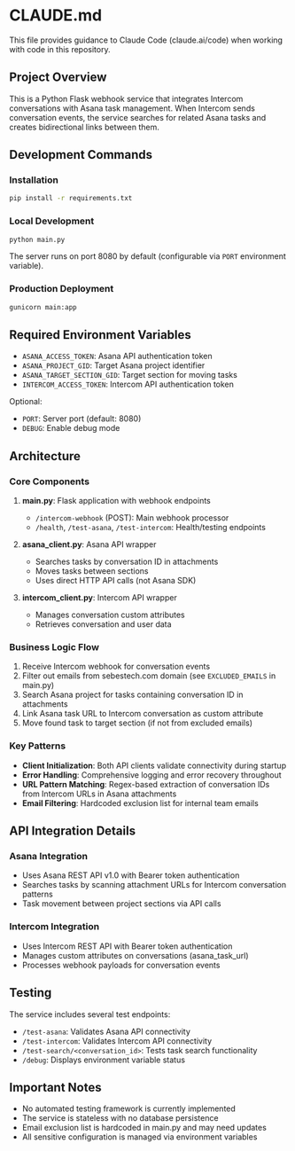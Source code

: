 # CLAUDE.md

This file provides guidance to Claude Code (claude.ai/code) when working with code in this repository.

## Project Overview

This is a Python Flask webhook service that integrates Intercom conversations with Asana task management. When Intercom sends conversation events, the service searches for related Asana tasks and creates bidirectional links between them.

## Development Commands

### Installation
```bash
pip install -r requirements.txt
```

### Local Development
```bash
python main.py
```
The server runs on port 8080 by default (configurable via `PORT` environment variable).

### Production Deployment
```bash
gunicorn main:app
```

## Required Environment Variables

- `ASANA_ACCESS_TOKEN`: Asana API authentication token
- `ASANA_PROJECT_GID`: Target Asana project identifier
- `ASANA_TARGET_SECTION_GID`: Target section for moving tasks
- `INTERCOM_ACCESS_TOKEN`: Intercom API authentication token

Optional:
- `PORT`: Server port (default: 8080)
- `DEBUG`: Enable debug mode

## Architecture

### Core Components

1. **main.py**: Flask application with webhook endpoints
   - `/intercom-webhook` (POST): Main webhook processor
   - `/health`, `/test-asana`, `/test-intercom`: Health/testing endpoints

2. **asana_client.py**: Asana API wrapper
   - Searches tasks by conversation ID in attachments
   - Moves tasks between sections
   - Uses direct HTTP API calls (not Asana SDK)

3. **intercom_client.py**: Intercom API wrapper
   - Manages conversation custom attributes
   - Retrieves conversation and user data

### Business Logic Flow

1. Receive Intercom webhook for conversation events
2. Filter out emails from sebestech.com domain (see `EXCLUDED_EMAILS` in main.py)
3. Search Asana project for tasks containing conversation ID in attachments
4. Link Asana task URL to Intercom conversation as custom attribute
5. Move found task to target section (if not from excluded emails)

### Key Patterns

- **Client Initialization**: Both API clients validate connectivity during startup
- **Error Handling**: Comprehensive logging and error recovery throughout
- **URL Pattern Matching**: Regex-based extraction of conversation IDs from Intercom URLs in Asana attachments
- **Email Filtering**: Hardcoded exclusion list for internal team emails

## API Integration Details

### Asana Integration
- Uses Asana REST API v1.0 with Bearer token authentication
- Searches tasks by scanning attachment URLs for Intercom conversation patterns
- Task movement between project sections via API calls

### Intercom Integration
- Uses Intercom REST API with Bearer token authentication
- Manages custom attributes on conversations (asana_task_url)
- Processes webhook payloads for conversation events

## Testing

The service includes several test endpoints:
- `/test-asana`: Validates Asana API connectivity
- `/test-intercom`: Validates Intercom API connectivity  
- `/test-search/<conversation_id>`: Tests task search functionality
- `/debug`: Displays environment variable status

## Important Notes

- No automated testing framework is currently implemented
- The service is stateless with no database persistence
- Email exclusion list is hardcoded in main.py and may need updates
- All sensitive configuration is managed via environment variables